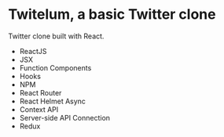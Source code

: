 # Twitelum, a basic Twitter clone

Twitter clone built with React.

- ReactJS
- JSX
- Function Components
- Hooks
- NPM
- React Router
- React Helmet Async
- Context API
- Server-side API Connection
- Redux
